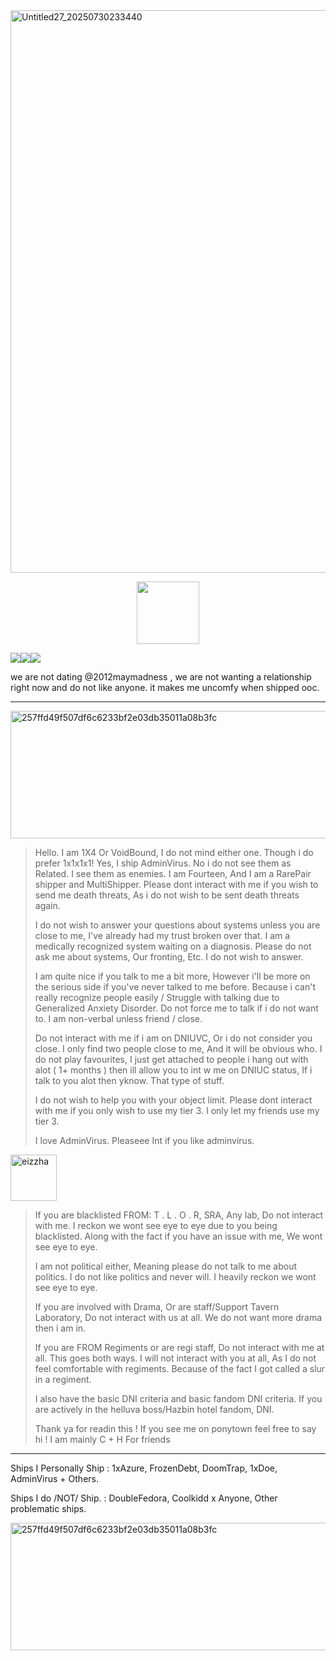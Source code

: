 <img width="1200" height="900" alt="Untitled27_20250730233440" src="https://github.com/user-attachments/assets/eafa456b-75f8-424d-b128-7b34dcca218f" />

  <p align="center">
 <img width="100" height="100" src="[download (1)](https://github.com/user-attachments/assets/050d4073-066f-4b85-81d1-ac2191e82f1e)">

![](https://komarev.com/ghpvc/?username=ELLERN4TE&color=000000&label=BIRDS&style=for-the-badge)![](https://komarev.com/ghpvc/?username=fr0zendebt&color=000000&label=KILLS&style=for-the-badge)![](https://komarev.com/ghpvc/?username=fr0zendebt&color=000000&label=GOONS&style=for-the-badge)

we are not dating @2012maymadness , we are not wanting a relationship right now and do not like anyone. it makes me uncomfy when shipped ooc.

--------------------------------------------------------------------------------------------------------------------------------

<img width="1280" height="204" alt="257ffd49f507df6c6233bf2e03db35011a08b3fc" src="https://github.com/user-attachments/assets/4f6ffb0e-6a84-490f-ba89-4908a6bd53f5" />

> Hello. I am 1X4 Or VoidBound, I do not mind either one. Though i do prefer 1x1x1x1! Yes, I ship AdminVirus. No i do not see them as Related. I see them as enemies. I am Fourteen, And I am a RarePair shipper and MultiShipper. Please dont interact with me if you wish to send me death threats, As i do not wish to be sent death threats again.
>
> I do not wish to answer your questions about systems unless you are close to me, I've already had my trust broken over that. I am a medically recognized system waiting on a diagnosis. Please do not ask me about systems, Our fronting, Etc. I do not wish to answer.
>
> I am quite nice if you talk to me a bit more, However i'll be more on the serious side if you've never talked to me before. Because i can't really recognize people easily / Struggle with talking due to Generalized Anxiety Disorder. Do not force me to talk if i do not want to. I am non-verbal unless friend / close.
>
> Do not interact with me if i am on DNIUVC, Or i do not consider you close. I only find two people close to me, And it will be obvious who. I do not play favourites, I just get attached to people i hang out with alot ( 1+ months ) then ill allow you to int w me on DNIUC status, If i talk to you alot then yknow. That type of stuff.
>
> I do not wish to help you with your object limit. Please dont interact with me if you only wish to use my tier 3. I only let my friends use my tier 3.
>
> I love AdminVirus. Pleaseee Int if you like adminvirus.

<img width="74" height="74" alt="eizzha" src="https://github.com/user-attachments/assets/110f63c0-11da-4d29-ba1f-177584b2de2a" />

> If you are blacklisted FROM: T . L . O . R, SRA, Any lab, Do not interact with me. I reckon we wont see eye to eye due to you being blacklisted. Along with the fact if you have an issue with me, We wont see eye to eye.
>
> I am not political either, Meaning please do not talk to me about politics. I do not like politics and never will. I heavily reckon we wont see eye to eye.
>
> If you are involved with Drama, Or are staff/Support Tavern Laboratory, Do not interact with us at all. We do not want more drama then i am in.
>
> If you are FROM Regiments or are regi staff, Do not interact with me at all. This goes both ways. I will not interact with you at all, As I do not feel comfortable with regiments. Because of the fact I got called a slur in a regiment.
>
> I also have the basic DNI criteria and basic fandom DNI criteria. If you are actively in the helluva boss/Hazbin hotel fandom, DNI.
>
> Thank ya for readin this ! If you see me on ponytown feel free to say hi ! I am mainly C + H For friends

-------------------------------------------------------------------------------

Ships I Personally Ship : 1xAzure, FrozenDebt, DoomTrap, 1xDoe, AdminVirus + Others.

Ships I do /NOT/ Ship. : DoubleFedora, Coolkidd x Anyone, Other problematic ships.

 <img width="1280" height="204" alt="257ffd49f507df6c6233bf2e03db35011a08b3fc" src="https://github.com/user-attachments/assets/7162854b-379c-4b28-88cd-4404bae0917e" />



